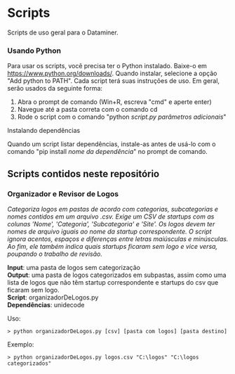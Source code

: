 # Scripts

Scripts de uso geral para o Dataminer. 

### Usando Python

Para usar os scripts, você precisa ter o Python instalado. Baixe-o em https://www.python.org/downloads/. Quando instalar, selecione a opção "Add python to PATH". Cada script terá suas instruções de uso. Em geral, serão usados da seguinte forma:
1. Abra o prompt de comando (Win+R, escreva "cmd" e aperte enter)
2. Navegue até a pasta correta com o comando cd
3. Rode o script com o comando "python *script.py* *parâmetros adicionais*"

Instalando dependências

Quando um script listar dependências, instale-as antes de usá-lo com o comando "pip install *nome da dependência*" no prompt de comando.

## Scripts contidos neste repositório
### Organizador e Revisor de Logos
*Categoriza logos em pastas de acordo com categorias, subcategorias e nomes contidos em um arquivo .csv. Exige um CSV de startups com as colunas 'Nome', 'Categoria', 'Subcategoria' e 'Site'. Os logos devem ter nomes de arquivo iguais ao nome da startup correspondente. O script ignora acentos, espaços e diferenças entre letras maiúsculas e minúsculas. Ao fim, ele também indica quais startups ficaram sem logo e vice versa, poupando o trabalho de revisão.*

**Input**: uma pasta de logos sem categorização  
**Output**: uma pasta de logos categorizados em subpastas, assim como uma lista de logos que não têm startup correspondente e startups do csv que ficaram sem logo.  
**Script**: organizadorDeLogos.py  
**Dependências**: unidecode  

Uso:

    > python organizadorDeLogos.py [csv] [pasta com logos] [pasta destino]

Exemplo:

    > python organizadorDeLogos.py logos.csv "C:\logos" "C:\logos categorizados"


